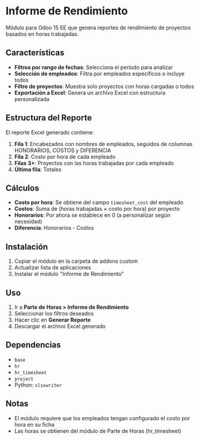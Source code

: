 # Informe de Rendimiento

Módulo para Odoo 15 EE que genera reportes de rendimiento de proyectos basados en horas trabajadas.

## Características

- **Filtros por rango de fechas**: Selecciona el período para analizar
- **Selección de empleados**: Filtra por empleados específicos o incluye todos
- **Filtro de proyectos**: Muestra solo proyectos con horas cargadas o todos
- **Exportación a Excel**: Genera un archivo Excel con estructura personalizada

## Estructura del Reporte

El reporte Excel generado contiene:

1. **Fila 1**: Encabezados con nombres de empleados, seguidos de columnas HONORARIOS, COSTOS y DIFERENCIA
2. **Fila 2**: Costo por hora de cada empleado
3. **Filas 3+**: Proyectos con las horas trabajadas por cada empleado
4. **Última fila**: Totales

## Cálculos

- **Costo por hora**: Se obtiene del campo `timesheet_cost` del empleado
- **Costos**: Suma de (horas trabajadas × costo por hora) por proyecto
- **Honorarios**: Por ahora se establece en 0 (a personalizar según necesidad)
- **Diferencia**: Honorarios - Costos

## Instalación

1. Copiar el módulo en la carpeta de addons custom
2. Actualizar lista de aplicaciones
3. Instalar el módulo "Informe de Rendimiento"

## Uso

1. Ir a **Parte de Horas > Informe de Rendimiento**
2. Seleccionar los filtros deseados
3. Hacer clic en **Generar Reporte**
4. Descargar el archivo Excel generado

## Dependencias

- `base`
- `hr`
- `hr_timesheet`
- `project`
- Python: `xlsxwriter`

## Notas

- El módulo requiere que los empleados tengan configurado el costo por hora en su ficha
- Las horas se obtienen del módulo de Parte de Horas (hr_timesheet)
